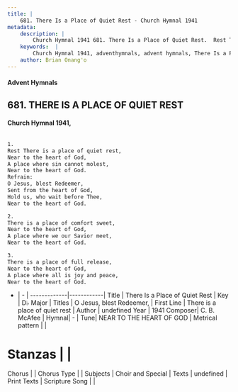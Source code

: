 ```yaml
---
title: |
    681. There Is a Place of Quiet Rest - Church Hymnal 1941
metadata:
    description: |
        Church Hymnal 1941 681. There Is a Place of Quiet Rest.  Rest There is a place of quiet rest,  Near to the heart of God,  A place where sin cannot molest,  Near to the heart of God.  
    keywords:  |
        Church Hymnal 1941, adventhymnals, advent hymnals, There Is a Place of Quiet Rest, There is a place of quiet rest. O Jesus, blest Redeemer, 
    author: Brian Onang'o
---
```


#### Advent Hymnals
## 681. THERE IS A PLACE OF QUIET REST
####  Church Hymnal 1941,

```txt

1.
Rest There is a place of quiet rest, 
Near to the heart of God, 
A place where sin cannot molest, 
Near to the heart of God. 
Refrain:
O Jesus, blest Redeemer, 
Sent from the heart of God, 
Hold us, who wait before Thee, 
Near to the heart of God. 

2.
There is a place of comfort sweet, 
Near to the heart of God, 
A place where we our Savior meet, 
Near to the heart of God. 

3.
There is a place of full release, 
Near to the heart of God, 
A place where all is joy and peace, 
Near to the heart of God.

```

- |   -  |
-------------|------------|
Title | There Is a Place of Quiet Rest |
Key | D♭ Major |
Titles | O Jesus, blest Redeemer,  |
First Line | There is a place of quiet rest |
Author | undefined
Year | 1941
Composer| C. B. McAfee |
Hymnal|  - |
Tune| NEAR TO THE HEART OF GOD |
Metrical pattern | |
# Stanzas |  |
Chorus |  |
Chorus Type |  |
Subjects | Choir and Special |
Texts | undefined |
Print Texts | 
Scripture Song |  |
    
